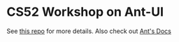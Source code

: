 # CS52 Workshop on Ant-UI

See [this repo](https://github.com/dartmouth-cs52-18S/workshop-ws-4-26-reactcomps/tree/master) for more details. Also check out [Ant's Docs](https://ant.design/docs/react/introduce)
